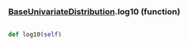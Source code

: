 ### [BaseUnivariateDistribution](BaseUnivariateDistribution.md).log10 (function)


```py

def log10(self)

```


